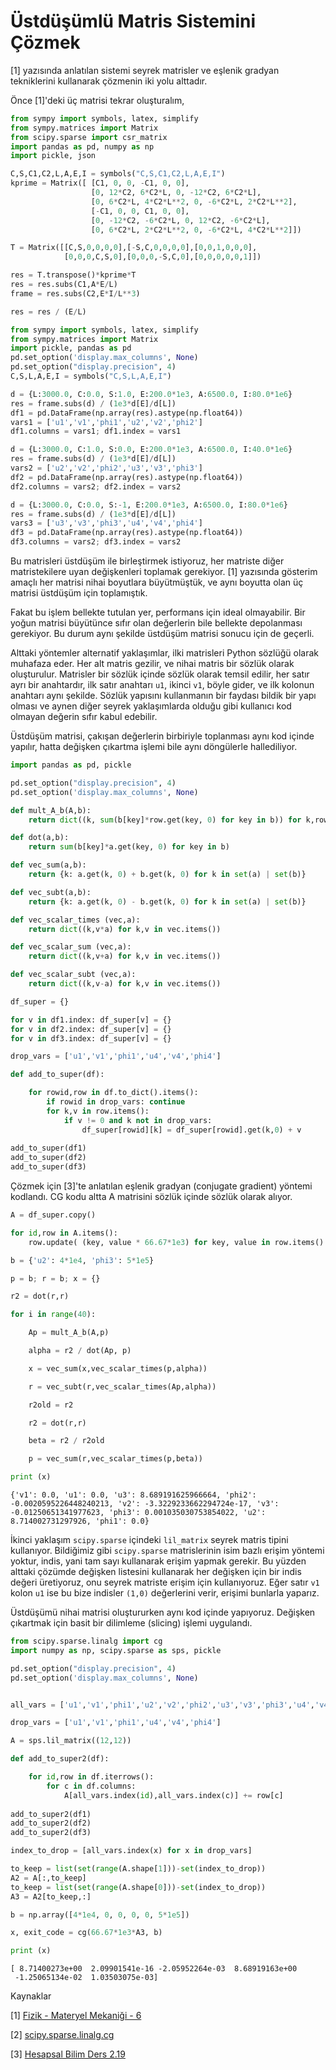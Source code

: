 # Üstdüşümlü Matris Sistemini Çözmek

[1] yazısında anlatılan sistemi seyrek matrisler ve eşlenik gradyan
tekniklerini kullanarak çözmenin iki yolu alttadır.

Önce [1]'deki üç matrisi tekrar oluşturalım,

```python
from sympy import symbols, latex, simplify
from sympy.matrices import Matrix
from scipy.sparse import csr_matrix
import pandas as pd, numpy as np
import pickle, json

C,S,C1,C2,L,A,E,I = symbols("C,S,C1,C2,L,A,E,I")
kprime = Matrix([ [C1, 0, 0, -C1, 0, 0],
                  [0, 12*C2, 6*C2*L, 0, -12*C2, 6*C2*L],
                  [0, 6*C2*L, 4*C2*L**2, 0, -6*C2*L, 2*C2*L**2],
                  [-C1, 0, 0, C1, 0, 0],
                  [0, -12*C2, -6*C2*L, 0, 12*C2, -6*C2*L],
                  [0, 6*C2*L, 2*C2*L**2, 0, -6*C2*L, 4*C2*L**2]])

T = Matrix([[C,S,0,0,0,0],[-S,C,0,0,0,0],[0,0,1,0,0,0],
            [0,0,0,C,S,0],[0,0,0,-S,C,0],[0,0,0,0,0,1]])

res = T.transpose()*kprime*T
res = res.subs(C1,A*E/L) 
frame = res.subs(C2,E*I/L**3)

res = res / (E/L) 

from sympy import symbols, latex, simplify
from sympy.matrices import Matrix
import pickle, pandas as pd
pd.set_option('display.max_columns', None)
pd.set_option("display.precision", 4)
C,S,L,A,E,I = symbols("C,S,L,A,E,I")

d = {L:3000.0, C:0.0, S:1.0, E:200.0*1e3, A:6500.0, I:80.0*1e6}
res = frame.subs(d) / (1e3*d[E]/d[L])
df1 = pd.DataFrame(np.array(res).astype(np.float64))
vars1 = ['u1','v1','phi1','u2','v2','phi2']
df1.columns = vars1; df1.index = vars1 

d = {L:3000.0, C:1.0, S:0.0, E:200.0*1e3, A:6500.0, I:40.0*1e6}
res = frame.subs(d) / (1e3*d[E]/d[L])
vars2 = ['u2','v2','phi2','u3','v3','phi3']
df2 = pd.DataFrame(np.array(res).astype(np.float64))
df2.columns = vars2; df2.index = vars2

d = {L:3000.0, C:0.0, S:-1, E:200.0*1e3, A:6500.0, I:80.0*1e6}
res = frame.subs(d) / (1e3*d[E]/d[L])
vars3 = ['u3','v3','phi3','u4','v4','phi4']
df3 = pd.DataFrame(np.array(res).astype(np.float64))
df3.columns = vars2; df3.index = vars2
```

Bu matrisleri üstdüşüm ile birleştirmek istiyoruz, her matriste diğer
matristekilere uyan değişkenleri toplamak gerekiyor. [1] yazısında
gösterim amaçlı her matrisi nihai boyutlara büyütmüştük, ve aynı
boyutta olan üç matrisi üstdüşüm için toplamıştık.

Fakat bu işlem bellekte tutulan yer, performans için ideal
olmayabilir.  Bir yoğun matrisi büyütünce sıfır olan değerlerin bile
bellekte depolanması gerekiyor. Bu durum aynı şekilde üstdüşüm matrisi
sonucu için de geçerli.

Alttaki yöntemler alternatif yaklaşımlar, ilki matrisleri Python
sözlüğü olarak muhafaza eder. Her alt matris gezilir, ve nihai matris
bir sözlük olarak oluşturulur. Matrisler bir sözlük içinde sözlük
olarak temsil edilir, her satır ayrı bir anahtardır, ilk satır
anahtarı `u1`, ikinci `v1`, böyle gider, ve ilk kolonun anahtarı aynı
şekilde. Sözlük yapısını kullanmanın bir faydası bildik bir yapı
olması ve aynen diğer seyrek yaklaşımlarda olduğu gibi kullanıcı kod
olmayan değerin sıfır kabul edebilir.

Üstdüşüm matrisi, çakışan değerlerin birbiriyle toplanması aynı kod
içinde yapılır, hatta değişken çıkartma işlemi bile aynı döngülerle
hallediliyor.

```python
import pandas as pd, pickle

pd.set_option("display.precision", 4)
pd.set_option('display.max_columns', None)

def mult_A_b(A,b):
    return dict((k, sum(b[key]*row.get(key, 0) for key in b)) for k,row in A.items()  )

def dot(a,b):
    return sum(b[key]*a.get(key, 0) for key in b)

def vec_sum(a,b):
    return {k: a.get(k, 0) + b.get(k, 0) for k in set(a) | set(b)}

def vec_subt(a,b):
    return {k: a.get(k, 0) - b.get(k, 0) for k in set(a) | set(b)}

def vec_scalar_times (vec,a):
    return dict((k,v*a) for k,v in vec.items())

def vec_scalar_sum (vec,a):
    return dict((k,v+a) for k,v in vec.items())

def vec_scalar_subt (vec,a):
    return dict((k,v-a) for k,v in vec.items())

df_super = {}

for v in df1.index: df_super[v] = {}
for v in df2.index: df_super[v] = {}
for v in df3.index: df_super[v] = {}

drop_vars = ['u1','v1','phi1','u4','v4','phi4']

def add_to_super(df):

    for rowid,row in df.to_dict().items():
        if rowid in drop_vars: continue
        for k,v in row.items():
            if v != 0 and k not in drop_vars:
                df_super[rowid][k] = df_super[rowid].get(k,0) + v
 
add_to_super(df1)
add_to_super(df2)
add_to_super(df3)
```

Çözmek için [3]'te anlatılan eşlenik gradyan (conjugate gradient)
yöntemi kodlandı. CG kodu altta A matrisini sözlük içinde sözlük
olarak alıyor.

```python
A = df_super.copy()

for id,row in A.items():
    row.update( (key, value * 66.67*1e3) for key, value in row.items() )

b = {'u2': 4*1e4, 'phi3': 5*1e5}

p = b; r = b; x = {}

r2 = dot(r,r)

for i in range(40):

    Ap = mult_A_b(A,p)

    alpha = r2 / dot(Ap, p)

    x = vec_sum(x,vec_scalar_times(p,alpha))

    r = vec_subt(r,vec_scalar_times(Ap,alpha))

    r2old = r2

    r2 = dot(r,r)

    beta = r2 / r2old

    p = vec_sum(r,vec_scalar_times(p,beta))

print (x)
```

```text
{'v1': 0.0, 'u1': 0.0, 'u3': 8.689191625966664, 'phi2':
-0.0020595226448240213, 'v2': -3.3229233662294724e-17, 'v3':
-0.01250651341977623, 'phi3': 0.001035030753854022, 'u2':
8.714002731297926, 'phi1': 0.0}
```

İkinci yaklaşım `scipy.sparse` içindeki `lil_matrix` seyrek matris
tipini kullanıyor. Bildiğimiz gibi `scipy.sparse` matrislerinin isim
bazlı erişim yöntemi yoktur, indis, yani tam sayı kullanarak erişim
yapmak gerekir. Bu yüzden alttaki çözümde değişken listesini kullanarak
her değişken için bir indis değeri üretiyoruz, onu seyrek matriste erişim
için kullanıyoruz. Eğer satır `v1` kolon `u1` ise bu bize indisler `(1,0)`
değerlerini verir, erişimi bunlarla yaparız.

Üstdüşümü nihai matrisi oluştururken aynı kod içinde yapıyoruz. Değişken
çıkartmak için basit bir dilimleme (slicing) işlemi uygulandı. 

```python
from scipy.sparse.linalg import cg
import numpy as np, scipy.sparse as sps, pickle

pd.set_option("display.precision", 4)
pd.set_option('display.max_columns', None)


all_vars = ['u1','v1','phi1','u2','v2','phi2','u3','v3','phi3','u4','v4','phi4']

drop_vars = ['u1','v1','phi1','u4','v4','phi4']

A = sps.lil_matrix((12,12))

def add_to_super2(df):

    for id,row in df.iterrows():
        for c in df.columns:
            A[all_vars.index(id),all_vars.index(c)] += row[c]
 
add_to_super2(df1)
add_to_super2(df2)
add_to_super2(df3)

index_to_drop = [all_vars.index(x) for x in drop_vars]

to_keep = list(set(range(A.shape[1]))-set(index_to_drop))    
A2 = A[:,to_keep]
to_keep = list(set(range(A.shape[0]))-set(index_to_drop))    
A3 = A2[to_keep,:]

b = np.array([4*1e4, 0, 0, 0, 0, 5*1e5])

x, exit_code = cg(66.67*1e3*A3, b)

print (x)
```

```text
[ 8.71400273e+00  2.09901541e-16 -2.05952264e-03  8.68919163e+00
 -1.25065134e-02  1.03503075e-03]
```

Kaynaklar

[1] <a href="../../../phy/phy_020_strs_06/materyel_mekanigi__6.html">Fizik - Materyel Mekaniği - 6</a>

[2] <a href="https://docs.scipy.org/doc/scipy/reference/generated/scipy.sparse.linalg.cg.html">scipy.sparse.linalg.cg</a>

[3] <a href="../../..//compscieng/compscieng_2_19/ders_2.19.html">Hesapsal Bilim Ders 2.19</a>
